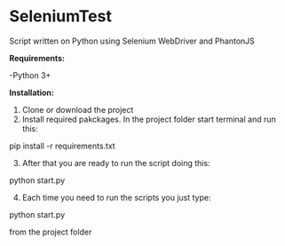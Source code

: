 # SeleniumTest
Script written on Python using Selenium WebDriver and PhantonJS

<strong>Requirements: </strong>

-Python 3+


<strong>Installation: </strong>
1. Clone or download the project
2. Install required pakckages. In the project folder start terminal and run this:

pip install -r requirements.txt

3. After that you are ready to run the script doing this:

python start.py

4. Each time you need to run the scripts you just type:

python start.py 

from the project folder

